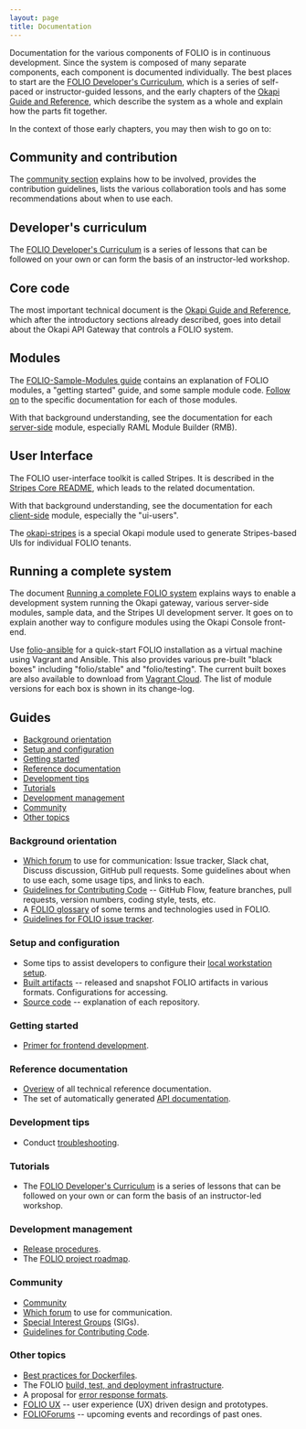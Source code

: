 ```yaml
---
layout: page
title: Documentation
---
```


Documentation for the various components of FOLIO is in continuous
development. Since the system is composed of many separate components,
each component is documented individually. The best places to start are
the [FOLIO Developer's Curriculum](http://dev.folio.org/curriculum), which
is a series of self-paced or instructor-guided lessons, and the early chapters
of the [Okapi Guide and Reference](https://github.com/folio-org/okapi/blob/master/doc/guide.md),
which describe the system as a whole and explain how the parts fit
together.

In the context of those early chapters, you may then wish to go on to:

## Community and contribution

The [community section](../community/) explains how to be involved,
provides the contribution guidelines, lists the various collaboration tools
and has some recommendations about when to use each.

## Developer's curriculum
The [FOLIO Developer's Curriculum](http://dev.folio.org/curriculum) is a series
of lessons that can be followed on your own or can form the basis of an
instructor-led workshop.

## Core code

The most important technical document is the
[Okapi Guide and Reference](https://github.com/folio-org/okapi/blob/master/doc/guide.md),
which after the introductory sections already described, goes into
detail about the Okapi API Gateway that controls a FOLIO system.

## Modules

The [FOLIO-Sample-Modules
guide](https://github.com/folio-org/folio-sample-modules/blob/master/README.md)
contains an explanation of FOLIO modules, a "getting started" guide,
and some sample module code.
[Follow on](https://github.com/folio-org/folio-sample-modules/blob/master/README.md#further-reading)
to the specific documentation for each of those modules.

With that background understanding, see the documentation for each
[server-side](../source-code/#server-side)
module, especially RAML Module Builder (RMB).

## User Interface

The FOLIO user-interface toolkit is called Stripes. It is described in the
[Stripes Core README](https://github.com/folio-org/stripes-core/blob/master/README.md),
which leads to the related documentation.

With that background understanding, see the documentation for each
[client-side](../source-code/#client-side)
module, especially the "ui-users".

The
[okapi-stripes](https://github.com/folio-org/okapi-stripes/blob/master/README.md)
is a special Okapi module used to generate Stripes-based UIs
for individual FOLIO tenants.

## Running a complete system

The document
[Running a complete FOLIO system](https://github.com/folio-org/ui-okapi-console/blob/master/doc/running-a-complete-system.md)
explains ways to enable a development system running the Okapi gateway,
various server-side modules, sample data, and the Stripes UI development server.
It goes on to explain another way to configure modules using the Okapi Console front-end.

Use [folio-ansible](https://github.com/folio-org/folio-ansible/blob/master/README.md)
for a quick-start FOLIO installation as a virtual machine using Vagrant and Ansible.
This also provides various pre-built "black boxes" including
"folio/stable" and "folio/testing".
The current built boxes are also available to download from
[Vagrant Cloud](https://app.vagrantup.com/folio).
The list of module versions for each box is shown in its change-log.

## Guides

<!-- ../../okapi/doc/md2toc -l 2 -h 3 index.md -->
* [Background orientation](#background-orientation)
* [Setup and configuration](#setup-and-configuration)
* [Getting started](#getting-started)
* [Reference documentation](#reference-documentation)
* [Development tips](#development-tips)
* [Tutorials](#tutorials)
* [Development management](#development-management)
* [Community](#community)
* [Other topics](#other-topics)

### Background orientation

- [Which forum](/community/which-forum) to use for communication:
  Issue tracker, Slack chat, Discuss discussion, GitHub pull requests.
  Some guidelines about when to use each, some usage tips, and links to each.
- [Guidelines for Contributing Code](/community/contrib-code) --
  GitHub Flow, feature branches, pull requests, version numbers, coding style,
  tests, etc.
- A [FOLIO glossary](glossary) of some terms and technologies used in FOLIO.
- [Guidelines for FOLIO issue tracker](/community/guide-issues).

### Setup and configuration

- Some tips to assist developers to configure their
  [local workstation setup](setup).
- [Built artifacts](artifacts) -- released and snapshot FOLIO artifacts in various formats.
Configurations for accessing.
- [Source code](/source-code/) -- explanation of each repository.

### Getting started

- [Primer for frontend development](primer-develop-frontend).

### Reference documentation

- [Overiew](reference) of all technical reference documentation.
- <span id="api-reference"/> The set of automatically generated [API documentation](api).

### Development tips

- Conduct [troubleshooting](troubleshooting).

### Tutorials

- The [FOLIO Developer's Curriculum](/curriculum/) is a series
of lessons that can be followed on your own or can form the basis of an
instructor-led workshop.

### Development management

- [Release procedures](release-procedures).
- The [FOLIO project roadmap](https://wiki.folio.org/display/PC/FOLIO+Roadmap).

### Community

- [Community](/community/)
- [Which forum](/community/which-forum) to use for communication.
- [Special Interest Groups](https://wiki.folio.org/display/PC/Special+Interest+Groups) (SIGs).
- [Guidelines for Contributing Code](/community/contrib-code).

### Other topics

- [Best practices for Dockerfiles](best-practices-dockerfiles).
- The FOLIO [build, test, and deployment infrastructure](automation).
- A proposal for [error response formats](https://github.com/folio-org/okapi/blob/master/doc/error-formats-in-folio.md).
- [FOLIO UX](http://ux.folio.org/) -- user experience (UX) driven design and prototypes.
- [FOLIOForums](https://www.openlibraryenvironment.org/archives/category/olfforum) -- upcoming events and recordings of past ones.
